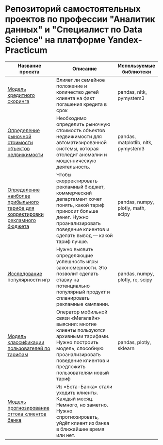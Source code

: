 # Репозиторий самостоятельных проектов по профессии "Аналитик данных" и "Специалист по Data Science" на платформе Yandex-Practicum

| Название проекта                                                                                      | Описание                                                                                                                                                                                                | Используемые библиотеки             |
|-------------------------------------------------------------------------------------------------------|---------------------------------------------------------------------------------------------------------------------------------------------------------------------------------------------------------|-------------------------------------|
| [Модель кредитного скоринга](credit_department_research)                                              | Влияет ли семейное положение и количество детей клиента на факт погашения кредита в срок                                                                                                                | pandas, nltk, pymystem3             |
| [Определение рыночной стоимости объектов недвижимости](market_value_of_real_estate_research)          | Необходимо определить рыночную стоимость объектов недвижимости для автоматизированной системы, которая отследит аномалии и мошенническую деятельность.                                                  | pandas, matplotlib, nltk, pymystem3 |
| [Определение наиболее прибыльного тарифа для корректировки рекламного бюджета](tariff_plans_analisys) | Чтобы скорректировать рекламный бюджет, коммерческий департамент хочет понять, какой тариф приносит больше денег. Нужно проанализировать поведение клиентов и сделать вывод — какой тариф лучше.        | pandas, numpy, plotly, math, scipy  |
| [Исследование популярности игр](game_popularity_research_project)                                     | Нужно выявить определяющие успешность игры закономерности. Это позволит сделать ставку на потенциально популярный продукт и спланировать рекламные кампании.                                            | pandas, numpy, plotly, re, scipy    |
| [Модель классификации пользователей по тарифам](classifikaciya_tarifof)                               | Оператор мобильной связи «Мегалайн» выяснил: многие клиенты пользуются архивными тарифами. Нужно построить модель, способную проанализировать поведение клиентов и предложить пользователям новый тариф | pandas, plotly, sklearn             |
| [Модель прогнозирование оттока клиентов банка](model_prognoza_ottoka_klientov_banka)                  | Из «Бета-Банка» стали уходить клиенты. Каждый месяц. Немного, но заметно. Нужно спрогнозировать, уйдёт клиент из банка в ближайшее время или нет.                                                       |                                     |